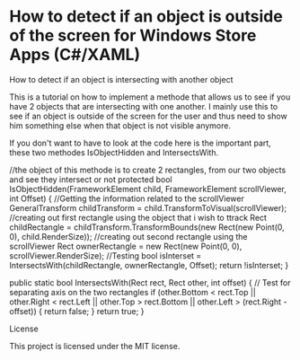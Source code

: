 How to detect if an object is outside of the screen for Windows Store Apps (C#/XAML)
=========================


How to detect if an object is intersecting with another object

This is a tutorial on how to implement a methode that allows us to see if you have 2 objects that are intersecting with one another.
I mainly use this to see if an object is outside of the screen for the user and thus need to show him something else when that object is not visible anymore.

If you don't want to have to look at the code here is the important part, these two methodes IsObjectHidden and IntersectsWith.

//the object of this methode is to create 2 rectangles, from our two objects and see they intersect or not
protected bool IsObjectHidden(FrameworkElement child, FrameworkElement scrollViewer, int Offset)
{
   //Getting the information related to the scrollViewer
	GeneralTransform childTransform = child.TransformToVisual(scrollViewer);
	//creating out first rectangle using the object that i wish to ttrack
	Rect childRectangle = childTransform.TransformBounds(new Rect(new Point(0, 0), child.RenderSize));
	//creating out second rectangle  using the scrollViewer
	Rect ownerRectangle = new Rect(new Point(0, 0), scrollViewer.RenderSize);
	//Testing
	bool isInterset = IntersectsWith(childRectangle, ownerRectangle, Offset);
	return !isInterset;
}

public static bool IntersectsWith(Rect rect, Rect other, int offset)
{
	// Test for separating axis on the two rectangles
	if (other.Bottom < rect.Top || other.Right < rect.Left
	 || other.Top > rect.Bottom || other.Left > (rect.Right - offset))
	{
		return false;
	}
	return true;
}
		

License

This project is licensed under the MIT license.
